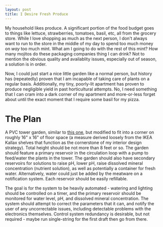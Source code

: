 ```yaml
---
layout: post
title: I Desire Fresh Produce
---
```

My household likes produce.  A significant portion of the food budget goes to things like lettuce, strawberries, tomatoes, basil, etc, all from the grocery store.  While I love shopping as much as
the next person, I don't always want to run to the store in the middle of my day to spend too much money on _way_ too much mint.  What am I going to do with the rest of this mint?  How many mojitos do
these packaging companies thing I can drink?  Not to mention the obvious quality and availablity issues, especially out of season, a solution is in order.

Now, I could just start a nice little garden like a normal person, but history has (repeatedly) proven that I am incapable of taking care of plants on a regular basis.  Additionally, my tiny, poorly-lit apartment
has proven to produce negligible yield in past horticultural attempts.  No, I need something that I can cram into a dark corner of my apartment and more-or-less forget about until the exact moment that I require some
basil for my pizza.

# The Plan
A PVC tower garden, similar to [this one](https://extension.okstate.edu/fact-sheets/building-a-vertical-hydroponic-tower.html), but modified to fit into a corner on roughly 16" x 16" of floor space (a measure derived
loosely from the IKEA Kallax shelves that function as the cornerstone of my interior design strategy).  Total height should be not more than 8 feet or so.  The garden should feature a primary reservoir in the circulation
loop with a pump to feed/water the plants in the tower.  The garden should also have secondary reservoirs for solutions to raise pH, lower pH, raise dissolved mineral concentration (nutrient solution), as well as
potentially a container for fresh water.  Alternatively, water could just be added by the meatware on a notification system.  Each reservoir should be easily refillable.

The goal is for the system to be heavily automated - watering and lighting should be controlled on a timer, and the primary reservoir should be monitored for water level, pH, and dissolved mineral concentration.
The system should attempt to correct the parameters that it can, and notify the user of any uncorrectable issues, including detectable problems with the electronics themselves.  Control system redundancy is desirable,
but not required - maybe run single-string for the first draft then go from there.
